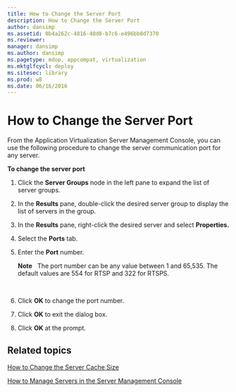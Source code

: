```yaml
---
title: How to Change the Server Port
description: How to Change the Server Port
author: dansimp
ms.assetid: 0b4a262c-4816-48d0-b7c6-e496bb0d7370
ms.reviewer: 
manager: dansimp
ms.author: dansimp
ms.pagetype: mdop, appcompat, virtualization
ms.mktglfcycl: deploy
ms.sitesec: library
ms.prod: w8
ms.date: 06/16/2016
---
```



# How to Change the Server Port


From the Application Virtualization Server Management Console, you can use the following procedure to change the server communication port for any server.

**To change the server port**

1.  Click the **Server Groups** node in the left pane to expand the list of server groups.

2.  In the **Results** pane, double-click the desired server group to display the list of servers in the group.

3.  In the **Results** pane, right-click the desired server and select **Properties.**

4.  Select the **Ports** tab.

5.  Enter the **Port** number.

    **Note**  
    The port number can be any value between 1 and 65,535. The default values are 554 for RTSP and 322 for RTSPS.

     

6.  Click **OK** to change the port number.

7.  Click **OK** to exit the dialog box.

8.  Click **OK** at the prompt.

## Related topics


[How to Change the Server Cache Size](how-to-change-the-server-cache-size.md)

[How to Manage Servers in the Server Management Console](how-to-manage-servers-in-the-server-management-console.md)

 

 





